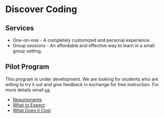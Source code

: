 # Discover Coding

## Services

* One-on-one - A completely customized and personal experience.
* Group sessions - An affordable and effective way to learn in a small group setting.

## Pilot Program

This program is under development. We are looking for students who are willing to try it out and give feedback in exchange for free instruction.
For more details email [us](mailto://discovercoding@gmail.com).

* [Requirements](requirements.md)
* [What to Expect](what-to-expect.md)
* [What Does it Cost](cost.md)
